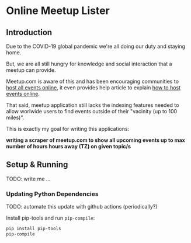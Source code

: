 # Online Meetup Lister

## Introduction

Due to the COVID-19 global pandemic we're all doing our duty and staying home.

But, we are all still hungry for knowledge and social interaction that
a meetup can provide.

Meetup.com is aware of this and has been encouraging communities to [host all events online][1],
it even provides help article to explain [how to host events online][2].

That said, meetup application still lacks the indexing features needed to
allow worlwide users to find events outside of their "vacinity (up to 100 miles)".

This is exactly my goal for writing this applications:

**writing a scraper of meetup.com to show all upcoming events up to max number of hours hours away (TZ) on given topic/s**

## Setup & Running

TODO: write me ...

### Updating Python Dependencies

TODO: automate this update with github actions (periodically?)

Install pip-tools and run `pip-compile`:

```bash
pip install pip-tools
pip-compile
```

[1]: https://help.meetup.com/hc/en-us/articles/360041040931
[2]: https://help.meetup.com/hc/en-us/articles/360040609112
